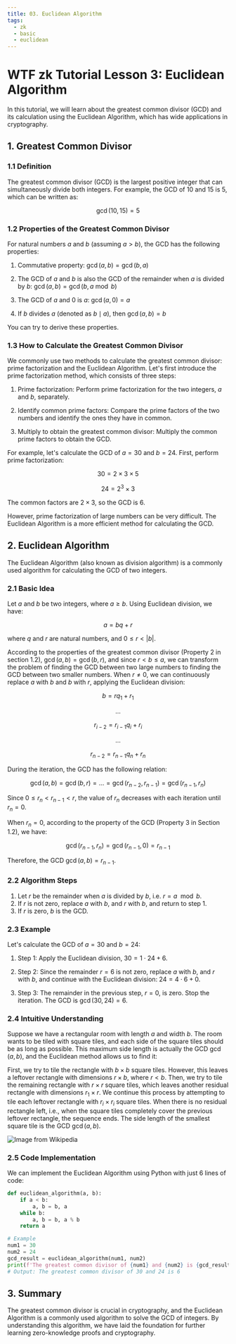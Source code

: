 ```yaml
---
title: 03. Euclidean Algorithm
tags:
  - zk
  - basic
  - euclidean
---
```


# WTF zk Tutorial Lesson 3: Euclidean Algorithm

In this tutorial, we will learn about the greatest common divisor (GCD) and its calculation using the Euclidean Algorithm, which has wide applications in cryptography.

## 1. Greatest Common Divisor

### 1.1 Definition

The greatest common divisor (GCD) is the largest positive integer that can simultaneously divide both integers. For example, the GCD of 10 and 15 is 5, which can be written as:

$$
\gcd(10, 15) = 5
$$


### 1.2 Properties of the Greatest Common Divisor

For natural numbers $a$ and $b$ (assuming $a > b$), the GCD has the following properties:

1. Commutative property: $\gcd(a, b) = \gcd(b, a)$

2. The GCD of $a$ and $b$ is also the GCD of the remainder when $a$ is divided by $b$: $\gcd(a, b) = \gcd(b, a \bmod b)$

3. The GCD of $a$ and 0 is $a$: $\gcd(a, 0) = a$

4. If $b$ divides $a$ (denoted as $b \mid a$), then $\gcd(a, b) = b$

You can try to derive these properties.

### 1.3 How to Calculate the Greatest Common Divisor

We commonly use two methods to calculate the greatest common divisor: prime factorization and the Euclidean Algorithm. Let's first introduce the prime factorization method, which consists of three steps:

1. Prime factorization: Perform prime factorization for the two integers, $a$ and $b$, separately.

2. Identify common prime factors: Compare the prime factors of the two numbers and identify the ones they have in common.

3. Multiply to obtain the greatest common divisor: Multiply the common prime factors to obtain the GCD.

For example, let's calculate the GCD of $a = 30$ and $b = 24$. First, perform prime factorization:

$$
30 = 2 \times 3 \times 5
$$


$$
24 = 2^3 \times 3
$$

The common factors are $2 \times 3$, so the GCD is 6.

However, prime factorization of large numbers can be very difficult. The Euclidean Algorithm is a more efficient method for calculating the GCD.

## 2. Euclidean Algorithm

The Euclidean Algorithm (also known as division algorithm) is a commonly used algorithm for calculating the GCD of two integers.

### 2.1 Basic Idea

Let $a$ and $b$ be two integers, where $a \geq b$. Using Euclidean division, we have:

$$
a = bq + r
$$

where $q$ and $r$ are natural numbers, and $0 \leq r \lt |b|$.

According to the properties of the greatest common divisor (Property 2 in section 1.2), $\gcd(a, b) = \gcd(b, r)$, and since $r < b \leq a$, we can transform the problem of finding the GCD between two large numbers to finding the GCD between two smaller numbers. When $r \neq 0$, we can continuously replace $a$ with $b$ and $b$ with $r$, applying the Euclidean division:

$$
b = rq_1 + r_1
$$

$$
...
$$

$$
r_{i-2} = r_{i-1}q_{i} + r_i
$$


$$
...
$$

$$
r_{n-2} = r_{n-1}q_{n} + r_n
$$

During the iteration, the GCD has the following relation:

$$
\gcd(a, b) = \gcd(b, r) = ... = \gcd(r_{n-2}, r_{n-1}) = \gcd(r_{n-1}, r_{n})
$$

Since $0 \leq r_n < r_{n-1} < r$, the value of $r_n$ decreases with each iteration until $r_n = 0$.

When $r_n = 0$, according to the property of the GCD (Property 3 in Section 1.2), we have: 

$$
\gcd(r_{n-1}, r_n) = \gcd(r_{n-1}, 0) = r_{n-1}
$$

Therefore, the GCD $\gcd(a, b) = r_{n-1}$.

### 2.2 Algorithm Steps

1. Let $r$ be the remainder when $a$ is divided by $b$, i.e. $r = a \mod b$.
2. If $r$ is not zero, replace $a$ with $b$, and $r$ with $b$, and return to step 1.
3. If $r$ is zero, $b$ is the GCD.

### 2.3 Example

Let's calculate the GCD of $a = 30$ and $b = 24$:

1. Step 1: Apply the Euclidean division, $30 = 1 \cdot 24 + 6$.

2. Step 2: Since the remainder $r = 6$ is not zero, replace $a$ with $b$, and $r$ with $b$, and continue with the Euclidean division: $24 = 4 \cdot 6 + 0$.

3. Step 3: The remainder in the previous step, $r = 0$, is zero. Stop the iteration. The GCD is $\gcd(30, 24) = 6$.

### 2.4 Intuitive Understanding

Suppose we have a rectangular room with length $a$ and width $b$. The room wants to be tiled with square tiles, and each side of the square tiles should be as long as possible. This maximum side length is actually the GCD $\gcd(a, b)$, and the Euclidean method allows us to find it:

First, we try to tile the rectangle with $b \times b$ square tiles. However, this leaves a leftover rectangle with dimensions $r \times b$, where $r < b$. Then, we try to tile the remaining rectangle with $r \times r$ square tiles, which leaves another residual rectangle with dimensions $r_1 \times r$. We continue this process by attempting to tile each leftover rectangle with $r_i \times r_i$ square tiles. When there is no residual rectangle left, i.e., when the square tiles completely cover the previous leftover rectangle, the sequence ends. The side length of the smallest square tile is the GCD $\gcd(a, b)$.

![Image from Wikipedia](./img/3-1.gif)

### 2.5 Code Implementation

We can implement the Euclidean Algorithm using Python with just 6 lines of code:

```python
def euclidean_algorithm(a, b):
    if a < b:
        a, b = b, a
    while b:
        a, b = b, a % b
    return a

# Example
num1 = 30
num2 = 24
gcd_result = euclidean_algorithm(num1, num2)
print(f'The greatest common divisor of {num1} and {num2} is {gcd_result}')
# Output: The greatest common divisor of 30 and 24 is 6
```

## 3. Summary

The greatest common divisor is crucial in cryptography, and the Euclidean Algorithm is a commonly used algorithm to solve the GCD of integers. By understanding this algorithm, we have laid the foundation for further learning zero-knowledge proofs and cryptography.
